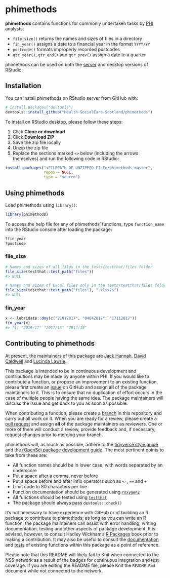 
<!-- README.md is generated from README.Rmd. Please edit that file -->

# phimethods

**phimethods** contains functions for commonly undertaken tasks by
[PHI](https://nhsnss.org/how-nss-works/our-structure/public-health-and-intelligence/)
analysts:

  - `file_size()` returns the names and sizes of files in a directory
  - `fin_year()` assigns a date to a financial year in the format
    `YYYY/YY`
  - `postcode()` formats improperly recorded postcodes
  - `qtr_year()`, `qtr_end()` and `qtr_prev()` assign a date to a
    quarter

phimethods can be used on both the
[server](http://spsssrv02.csa.scot.nhs.uk:8787/) and desktop versions of
RStudio.

## Installation

You can install phimethods on RStudio server from GitHub with:

``` r
# install.packages("devtools")
devtools::install_github("Health-SocialCare-Scotland/phimethods")
```

To install on RStudio desktop, please follow these steps:

1.  Click **Clone or download**
2.  Click **Download ZIP**
3.  Save the zip file locally
4.  Unzip the zip file
5.  Replace the sections marked `<>` below (including the arrows
    themselves) and run the following code in RStudio:

<!-- end list -->

``` r
install.packages("<FILEPATH OF UNZIPPED FILE>/phimethods-master", 
                 repos = NULL,
                 type = "source")
```

## Using phimethods

Load phimethods using `library()`:

``` r
library(phimethods)
```

To access the help file for any of phimethods’ functions, type
`function_name` into the RStudio console after loading the package:

``` r
?fin_year
?postcode
```

### file\_size

``` r
# Names and sizes of all files in the tests/testthat/files folder
file_size(testthat::test_path("files"))
#> NULL

# Names and sizes of Excel files only in the tests/testthat/files folder
file_size(testthat::test_path("files"), ".xlsx?$")
#> NULL
```

### fin\_year

``` r
x <- lubridate::dmy(c("21012017", "04042017", "17112017"))
fin_year(x)
#> [1] "2016/17" "2017/18" "2017/18"
```

## Contributing to phimethods

At present, the maintainers of this package are [Jack
Hannah](https://github.com/jackhannah95), [David
Caldwell](https://github.com/davidc92) and [Lucinda
Lawrie](https://github.com/lucindalawrie).

This package is intended to be in continuous development and
contributions may be made by anyone within PHI. If you would like to
contribute a function, or propose an improvement to an existing
function, please first create an
[issue](https://github.com/Health-SocialCare-Scotland/phimethods/issues)
on GitHub and assign **all** of the package maintainers to it. This is
to ensure that no duplication of effort occurs in the case of multiple
people having the same idea. The package maintainers will discuss the
issue and get back to you as soon as possible.

When contributing a function, please create a
[branch](https://github.com/Health-SocialCare-Scotland/phimethods/branches)
in this repository and carry out all work on it. When you are ready for
a review, please create a [pull
request](https://github.com/Health-SocialCare-Scotland/phimethods/pulls)
and assign **all** of the package maintainers as reviewers. One or more
of them will conduct a review, provide feedback and, if necessary,
request changes prior to merging your branch.

phimethods will, as much as possible, adhere to the [tidyverse style
guide](https://style.tidyverse.org/) and the [rOpenSci package
development guide](https://devguide.ropensci.org/). The most pertinent
points to take from these are:

  - All function names should be in lower case, with words separated by
    an underscore
  - Put a space after a comma, never before
  - Put a space before and after infix operators such as `<-`, `==` and
    `+`
  - Limit code to 80 characters per line
  - Function documentation should be generated using
    [`roxygen2`](https://github.com/r-lib/roxygen2)
  - All functions should be tested using
    [`testthat`](https://github.com/r-lib/testthat)
  - The package should always pass `devtools::check()`

It’s not necessary to have experience with GitHub or of building an R
package to contribute to phimethods; as long as you can write an R
function, the package maintainers can assist with error handling,
writing documentation, testing and other aspects of package development.
It is advised, however, to consult Hadley Wickham’s [R
Packages](https://r-pkgs.org/) book prior to making a contribution. It
may also be useful to consult the
[documentation](https://github.com/Health-SocialCare-Scotland/phimethods/tree/master/R)
and
[tests](https://github.com/Health-SocialCare-Scotland/phimethods/tree/master/tests/testthat)
of existing functions within this package as a point of reference.

Please note that this README will likely fail to Knit when connected to
the NSS network as a result of the badges for continuous integration and
test coverage. If you are editing the README file, please Knit the
`README.Rmd` document while not connected to the network.

